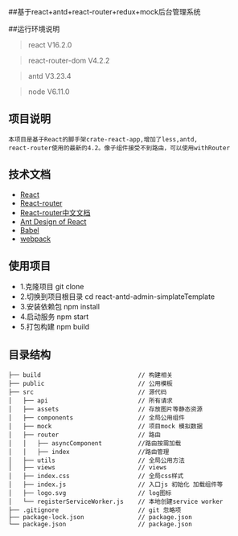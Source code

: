 ##基于react+antd+react-router+redux+mock后台管理系统

##运行环境说明
> react V16.2.0

> react-router-dom V4.2.2

> antd V3.23.4

> node V6.11.0


## 项目说明

    本项目是基于React的脚手架crate-react-app,增加了less,antd,
    react-router使用的最新的4.2。像子组件接受不到路由，可以使用withRouter

## 技术文档
- [React](https://facebook.github.io/react/)
- [React-router](https://reacttraining.com/react-router/web/example/basic)
- [React-router中文文档](http://reacttraining.cn/web/example/basic)
- [Ant Design of React](http://design.alipay.com/develop/web/docs/introduce)
- [Babel](https://babeljs.io/)
- [webpack](https://webpack.github.io/)

## 使用项目

- 1.克隆项目  git clone
- 2.切换到项目根目录 cd  react-antd-admin-simplateTemplate
- 3.安装依赖包 npm install
- 4.启动服务 npm start
- 5.打包构建 npm build 


## 目录结构
```shell
├── build                           // 构建相关  
├── public                          // 公用模板
├── src                             // 源代码
│   ├── api                         // 所有请求
│   ├── assets                      // 存放图片等静态资源
│   ├── components                  // 全局公用组件
│   ├── mock                        // 项目mock 模拟数据
│   ├── router                      // 路由
│   │   ├── asyncComponent          //路由按需加载
│   │   ├── index                   //路由管理
│   ├── utils                       // 全局公用方法
│   ├── views                       // views
│   ├── index.css                   // 全局css样式
│   ├── index.js                    // 入口js 初始化 加载组件等
│   ├── logo.svg                    // log图标
│   └── registerServiceWorker.js    // 本地创建service worker 
├── .gitignore                      // git 忽略项
├── package-lock.json               // package.json
└── package.json                    // package.json

```


